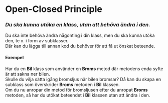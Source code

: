 ﻿# Open-Closed Principle

### *Du ska kunna utöka en klass, utan att behöva ändra i den.*

Du ska inte behöva ändra någonting i din klass, men du ska kunna utöka den, te x. i form av subklasser.  
Där kan du lägga till annan kod du behöver för att få ut önskat beteende.

#### Exempel
Har du en **Bil** klass som använder en **Broms** metod där metodens enda syfte är att sakna ner bilen.  
Skulle du vilja sätta igång bromsljus när bilen bromsar? Då kan du skapa en subklass som överskrider **Broms** metoden i **Bil** klassen.  
Om du nu anropar din metod för bromsljusen efter du anropat **Broms** metoden, så har du utökat beteendet i **Bil** klassen utan att ändra i den.